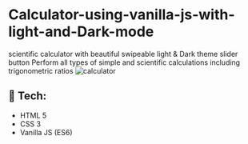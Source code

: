 # Calculator-using-vanilla-js-with-light-and-Dark-mode
scientific calculator with beautiful swipeable light & Dark theme slider button
Perform all types of simple and scientific calculations including trigonometric ratios
![calculator](https://user-images.githubusercontent.com/66128446/153752041-7717d62d-9927-454c-8e34-0c2c16f9daa3.jpg)

## 🚀 Tech:
- HTML 5
- CSS 3
- Vanilla JS (ES6)
